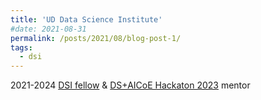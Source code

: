 ```yaml
---
title: 'UD Data Science Institute'
#date: 2021-08-31
permalink: /posts/2021/08/blog-post-1/
tags:
  - dsi
---
```


2021-2024 [DSI fellow](https://dsi.udel.edu/fellows/) & [DS+AICoE Hackaton 2023](https://dsi.udel.edu/events/dsi-symposium-2023/hackathon/) mentor
